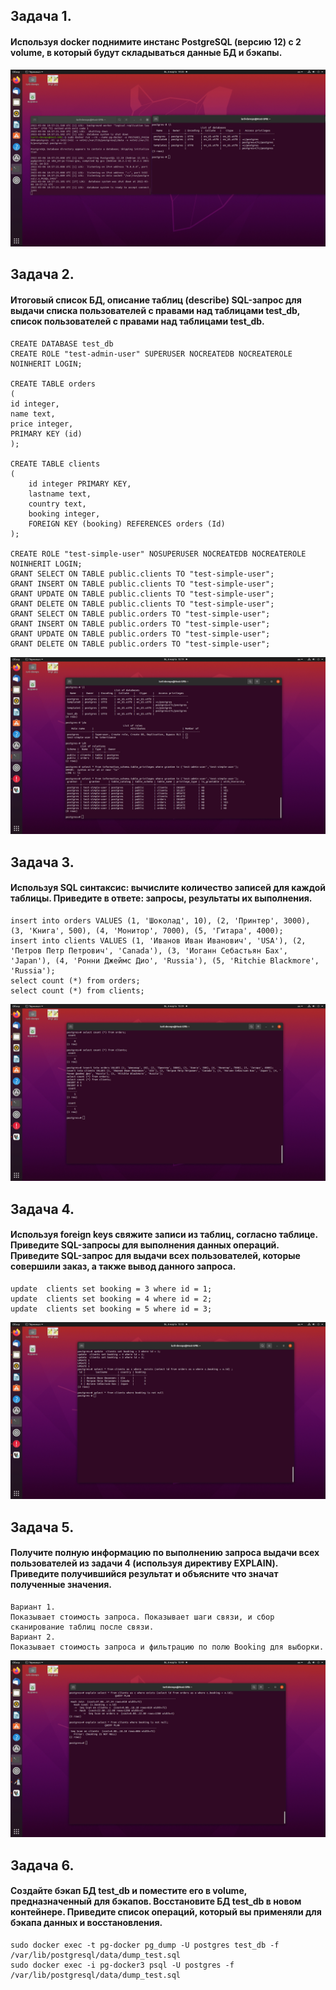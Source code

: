 ## **Задача 1.**
#### Используя docker поднимите инстанс PostgreSQL (версию 12) c 2 volume, в который будут складываться данные БД и бэкапы.
![Screenshot](1.jpg)
## **Задача 2.**
#### Итоговый список БД, описание таблиц (describe) SQL-запрос для выдачи списка пользователей с правами над таблицами test_db, список пользователей с правами над таблицами test_db.
```
CREATE DATABASE test_db
CREATE ROLE "test-admin-user" SUPERUSER NOCREATEDB NOCREATEROLE NOINHERIT LOGIN;

CREATE TABLE orders 
(
id integer, 
name text, 
price integer, 
PRIMARY KEY (id) 
);

CREATE TABLE clients 
(
	id integer PRIMARY KEY,
	lastname text,
	country text,
	booking integer,
	FOREIGN KEY (booking) REFERENCES orders (Id)
);

CREATE ROLE "test-simple-user" NOSUPERUSER NOCREATEDB NOCREATEROLE NOINHERIT LOGIN;
GRANT SELECT ON TABLE public.clients TO "test-simple-user";
GRANT INSERT ON TABLE public.clients TO "test-simple-user";
GRANT UPDATE ON TABLE public.clients TO "test-simple-user";
GRANT DELETE ON TABLE public.clients TO "test-simple-user";
GRANT SELECT ON TABLE public.orders TO "test-simple-user";
GRANT INSERT ON TABLE public.orders TO "test-simple-user";
GRANT UPDATE ON TABLE public.orders TO "test-simple-user";
GRANT DELETE ON TABLE public.orders TO "test-simple-user";
```
![Screenshot](2.jpg)
## **Задача 3.**
#### Используя SQL синтаксис: вычислите количество записей для каждой таблицы. Приведите в ответе: запросы, результаты их выполнения.
```
insert into orders VALUES (1, 'Шоколад', 10), (2, 'Принтер', 3000), (3, 'Книга', 500), (4, 'Монитор', 7000), (5, 'Гитара', 4000);
insert into clients VALUES (1, 'Иванов Иван Иванович', 'USA'), (2, 'Петров Петр Петрович', 'Canada'), (3, 'Иоганн Себастьян Бах', 'Japan'), (4, 'Ронни Джеймс Дио', 'Russia'), (5, 'Ritchie Blackmore', 'Russia');
select count (*) from orders;
select count (*) from clients;
```
![Screenshot](3.jpg)
## **Задача 4.**
#### Используя foreign keys свяжите записи из таблиц, согласно таблице. Приведите SQL-запросы для выполнения данных операций. Приведите SQL-запрос для выдачи всех пользователей, которые совершили заказ, а также вывод данного запроса.
```
update  clients set booking = 3 where id = 1;
update  clients set booking = 4 where id = 2;
update  clients set booking = 5 where id = 3;
```
![Screenshot](4.jpg)
## **Задача 5.**
#### Получите полную информацию по выполнению запроса выдачи всех пользователей из задачи 4 (используя директиву EXPLAIN). Приведите получившийся результат и объясните что значат полученные значения.
```
Вариант 1.
Показывает стоимость запроса. Показывает шаги связи, и сбор сканирование таблиц после связи.
Вариант 2.
Показывает стоимость запроса и фильтрацию по полю Booking для выборки.
```
![Screenshot](5.jpg)
## **Задача 6.**
#### Создайте бэкап БД test_db и поместите его в volume, предназначенный для бэкапов. Восстановите БД test_db в новом контейнере. Приведите список операций, который вы применяли для бэкапа данных и восстановления.
```
sudo docker exec -t pg-docker pg_dump -U postgres test_db -f /var/lib/postgresql/data/dump_test.sql
sudo docker exec -i pg-docker3 psql -U postgres -f /var/lib/postgresql/data/dump_test.sql
```
